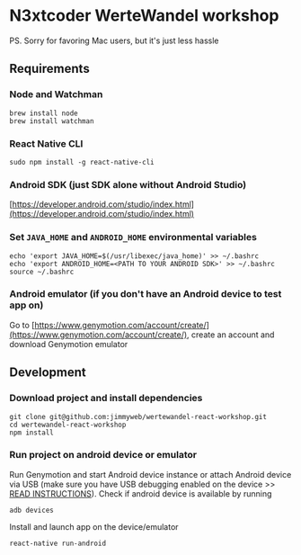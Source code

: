 # N3xtcoder WerteWandel workshop

PS. Sorry for favoring Mac users, but it's just less hassle

## Requirements
### Node and Watchman
```
brew install node
brew install watchman
```
### React Native CLI 
```
sudo npm install -g react-native-cli
```
### Android SDK (just SDK alone without Android Studio)
[https://developer.android.com/studio/index.html](https://developer.android.com/studio/index.html)
### Set ```JAVA_HOME``` and ```ANDROID_HOME``` environmental variables
```
echo 'export JAVA_HOME=$(/usr/libexec/java_home)' >> ~/.bashrc
echo 'export ANDROID_HOME=<PATH TO YOUR ANDROID SDK>' >> ~/.bashrc
source ~/.bashrc
```
### Android emulator (if you don't have an Android device to test app on)
Go to [https://www.genymotion.com/account/create/](https://www.genymotion.com/account/create/), create an account and download Genymotion emulator

## Development
### Download project and install dependencies
```
git clone git@github.com:jimmyweb/wertewandel-react-workshop.git
cd wertewandel-react-workshop
npm install
```
### Run project on android device or emulator
Run Genymotion and start Android device instance or attach Android device via USB (make sure you have USB debugging enabled on the device >> [READ INSTRUCTIONS](https://www.google.com/search?q=android+Enable+USB+debugging)).
Check if android device is available by running
```
adb devices
```
Install and launch app on the device/emulator
```
react-native run-android
```


